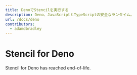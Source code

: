 ```yaml
---
title: DenoでStencilを実行する
description: Deno、JavaScriptとTypeScriptの安全なランタイム。
url: /docs/deno
contributors:
  - adamdbradley
---
```


# Stencil for Deno

Stencil for Deno has reached end-of-life.
